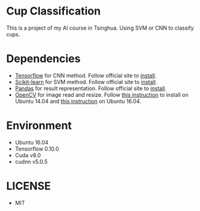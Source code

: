 # Cup Classification
This is a project of my AI course in Tsinghua. Using SVM or CNN to classify cups.

# Dependencies
* [Tensorflow](https://www.tensorflow.org/) for CNN method. Follow official site to [install](https://www.tensorflow.org/versions/r0.12/get_started/os_setup.html).
* [Scikit-learn](http://scikit-learn.org/) for SVM method. Follow official site to [install](http://scikit-learn.org/stable/install.html).
* [Pandas](http://pandas.pydata.org/) for result representation. Follow official site to [install](http://pandas.pydata.org/pandas-docs/stable/install.html).
* [OpenCV](http://opencv.org/) for image read and resize. Follow [this instruction](http://www.pyimagesearch.com/2015/06/22/install-opencv-3-0-and-python-2-7-on-ubuntu/) to install on Ubuntu 14.04 and [this instruction](http://www.pyimagesearch.com/2016/10/24/ubuntu-16-04-how-to-install-opencv/) on Ubuntu 16.04.

# Environment
* Ubuntu 16.04
* Tensorflow 0.10.0
* Cuda v8.0
* cudnn v5.0.5

# LICENSE
* MIT